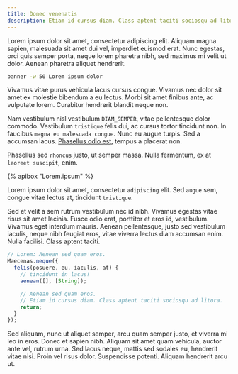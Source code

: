 ```yaml
---
title: Donec venenatis
description: Etiam id cursus diam. Class aptent taciti sociosqu ad litora.
---
```


Lorem ipsum dolor sit amet, consectetur adipiscing elit. Aliquam magna
sapien, malesuada sit amet dui vel, imperdiet euismod erat. Nunc egestas,
orci quis semper porta, neque lorem pharetra nibh, sed maximus mi velit ut
dolor. Aenean pharetra aliquet hendrerit.

```bash
banner -w 50 Lorem ipsum dolor
```

Vivamus vitae purus vehicula lacus cursus congue. Vivamus nec dolor sit amet
ex molestie bibendum a eu lectus. Morbi sit amet finibus ante, ac vulputate
lorem. Curabitur hendrerit blandit neque non.

Nam vestibulum nisl vestibulum `DIAM_SEMPER`, vitae pellentesque dolor
commodo. Vestibulum `tristique` felis dui, ac cursus tortor tincidunt non. In
faucibus `magna eu malesuada congue`. Nunc eu augue turpis. Sed a accumsan
lacus. [Phasellus odio est](https://bitly.com/1H9DQSz), tempus a placerat non.

Phasellus sed `rhoncus` justo, ut semper massa. Nulla fermentum, ex at
`laoreet suscipit`, enim.

{% apibox "Lorem.ipsum" %}

Lorem ipsum dolor sit amet, consectetur `adipiscing` elit. Sed `augue` sem,
congue vitae lectus at, tincidunt `tristique`.

Sed et velit a sem rutrum vestibulum nec id nibh. Vivamus egestas vitae risus
sit amet lacinia. Fusce odio erat, porttitor et eros id, vestibulum.  Vivamus
eget interdum mauris. Aenean pellentesque, justo sed vestibulum iaculis, neque
nibh feugiat eros, vitae viverra lectus diam accumsan enim. Nulla facilisi.
Class aptent taciti.

```js
// Lorem: Aenean sed quam eros.
Maecenas.neque({
  felis(posuere, eu, iaculis, at) {
    // tincidunt in lacus!
    aenean([], [String]);

    // Aenean sed quam eros.
    // Etiam id cursus diam. Class aptent taciti sociosqu ad litora.
    return;
  }
});
```

Sed aliquam, nunc ut aliquet semper, arcu quam semper justo, et viverra mi leo
in eros. Donec et sapien nibh. Aliquam sit amet quam vehicula, auctor ante vel,
rutrum urna. Sed lacus neque, mattis sed sodales eu, hendrerit vitae nisi. Proin
vel risus dolor. Suspendisse potenti. Aliquam hendrerit arcu ut.
